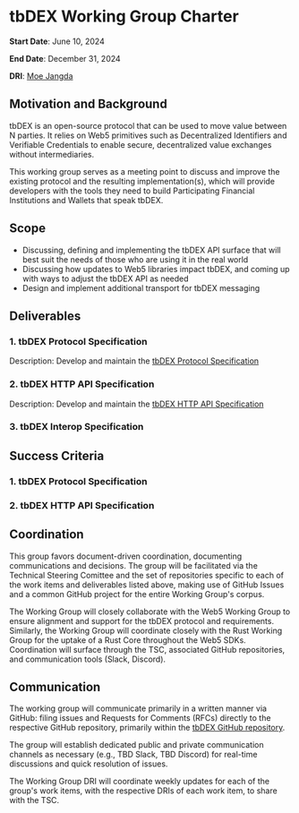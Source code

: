 # tbDEX Working Group Charter

**Start Date**: June 10, 2024

**End Date**: December 31, 2024

**DRI**: [Moe Jangda](https://github.com/mistermoe)

## Motivation and Background

tbDEX is an open-source protocol that can be used to move value between N parties. It relies on Web5 primitives such as Decentralized Identifiers and Verifiable Credentials to enable secure, decentralized value exchanges without intermediaries.

This working group serves as a meeting point to discuss and improve the existing protocol and the resulting implementation(s), which will provide developers with the tools they need to build Participating Financial Institutions and Wallets that speak tbDEX.

## Scope

* Discussing, defining and implementing the tbDEX API surface that will best suit the needs of those who are using it in the real world
* Discussing how updates to Web5 libraries impact tbDEX, and coming up with ways to adjust the tbDEX API as needed
* Design and implement additional transport for tbDEX messaging

## Deliverables

### 1. tbDEX Protocol Specification
Description: Develop and maintain the [tbDEX Protocol Specification](https://github.com/TBD54566975/tbdex/tree/main/specs/protocol)

### 2. tbDEX HTTP API Specification
Description: Develop and maintain the [tbDEX HTTP API Specification](https://github.com/TBD54566975/tbdex/tree/main/specs/http-api)

### 3. tbDEX Interop Specification

## Success Criteria

### 1. tbDEX Protocol Specification

### 2. tbDEX HTTP API Specification


## Coordination
This group favors document-driven coordination, documenting communications and decisions. The group will be facilitated via the Technical Steering Comittee and the set of repositories specific to each of the work items and deliverables listed above, making use of GitHub Issues and a common GitHub project for the entire Working Group's corpus.

The Working Group will closely collaborate with the Web5 Working Group to ensure alignment and support for the tbDEX protocol and requirements. Similarly, the Working Group will coordinate closely with the Rust Working Group for the uptake of a Rust Core throughout the Web5 SDKs. Coordination will surface through the TSC, associated GitHub repositories, and communication tools (Slack, Discord).


## Communication
The working group will communicate primarily in a written manner via GitHub: filing issues and Requests for Comments (RFCs) directly to the respective GitHub repository, primarily within the [tbDEX GitHub repository](https://github.com/TBD54566975/tbdex).

The group will establish dedicated public and private communication channels as necessary (e.g., TBD Slack, TBD Discord) for real-time discussions and quick resolution of issues.

The Working Group DRI will coordinate weekly updates for each of the group's work items, with the respective DRIs of each work item, to share with the TSC.